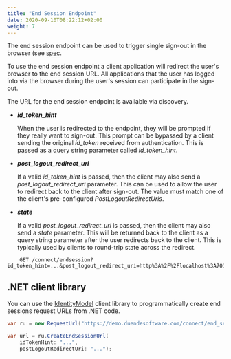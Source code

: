```yaml
---
title: "End Session Endpoint"
date: 2020-09-10T08:22:12+02:00
weight: 7
---
```


The end session endpoint can be used to trigger single sign-out in the browser (see [spec](https://openid.net/specs/openid-connect-rpinitiated-1_0.html).

To use the end session endpoint a client application will redirect the user's browser to the end session URL.
All applications that the user has logged into via the browser during the user's session can participate in the sign-out.

The URL for the end session endpoint is available via discovery.

* ***id_token_hint***

    When the user is redirected to the endpoint, they will be prompted if they really want to sign-out. 
    This prompt can be bypassed by a client sending the original *id_token* received from authentication.
    This is passed as a query string parameter called *id_token_hint*.

* ***post_logout_redirect_uri***

    If a valid *id_token_hint* is passed, then the client may also send a *post_logout_redirect_uri* parameter.
    This can be used to allow the user to redirect back to the client after sign-out.
    The value must match one of the client's pre-configured *PostLogoutRedirectUris*.

* ***state***

    If a valid *post_logout_redirect_uri* is passed, then the client may also send a *state* parameter.
    This will be returned back to the client as a query string parameter after the user redirects back to the client.
    This is typically used by clients to round-trip state across the redirect.


```
    GET /connect/endsession?id_token_hint=...&post_logout_redirect_uri=http%3A%2F%2Flocalhost%3A7017%2Findex.html
```

## .NET client library
You can use the [IdentityModel](https://identitymodel.readthedocs.io) client library to programmatically create end sessions request URLs from .NET code. 

```cs
var ru = new RequestUrl("https://demo.duendesoftware.com/connect/end_session");

var url = ru.CreateEndSessionUrl(
    idTokenHint: "...",
    postLogoutRedirectUri: "...");
```
